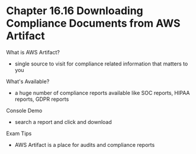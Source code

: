 # Chapter 16.16 Downloading Compliance Documents from AWS Artifact

What is AWS Artifact?
- single source to visit for compliance related information that matters to you

What's Available?
- a huge number of compliance reports available like SOC reports, HIPAA reports, GDPR reports

Console Demo
- search a report and click and download

Exam Tips
- AWS Artifact is a place for audits and compliance reports
